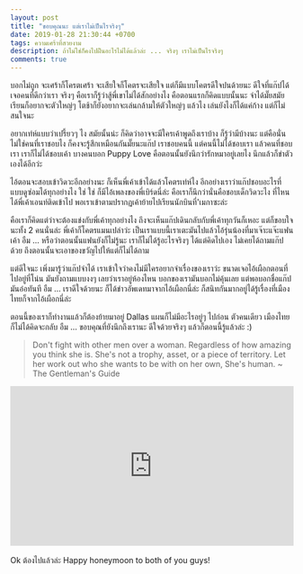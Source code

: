 ```yaml
---
layout: post
title: "ขอบคุณนะ แต่เราไม่เป็นไรจริงๆ"
date: 2019-01-28 21:30:44 +0700
tags: ความเศร้าที่สวยงาม
description: ถ้าไม่ใช่ก็คงไปฝืนอะไรไม่ได้แล้วล่ะ ... จริงๆ เราไม่เป็นไรจริงๆ
comments: true
---
```

บอกไม่ถูก จะเศร้าก็โครตเศร้า จะเสียใจก็โคตรจะเสียใจ แต่ก็มีแบบโคตรดีใจปนด้วยนะ ดีใจที่แก๊ปได้เจอคนที่ดีกว่าเรา จริงๆ คือเราก็รู้ว่าสู้พี่เขาไม่ได้สักอย่างไง คือตอนแรกก็คิดแบบนั้นนะ จำได้มั๊ยสมัยเรียนก็อยากจะตัวใหญ่ๆ โตช้าก็ยังอยากจะเล่นกล้ามให้ตัวใหญ่ๆ แล้วไง เล่นยังไงก็ได้แค่ก้าง แต่ก็ไม่สนใจนะ

อยากเท่ห์แบบว่าเปรี้ยวๆ ไง สมัยนั้นน่ะ ก็คิดว่าอาจจะมีใครเค้าพูดถึงเราบ้าง ก็รู้ว่ามีบ้างนะ แต่คือนั่นไม่ใช่คนที่เราชอบไง ก็คงจะรู้สึกเหมือนกันมั๊ยนะแก๊ป เราชอบคนนี้ แต่คนนี้ไม่ได้ชอบเรา แล้วคนที่ชอบเรา เราก็ไม่ได้ชอบเค้า บางคนบอก Puppy Love คือตอนนั้นยังนึกว่ารักหมาอยู่เลยไง นึกแล้วก็ขำตัวเองได้อีกว่ะ

ไอ้ตอนจะสอบเข้าวิดวะอีกอย่างนะ ก็เห็นพี่เค้าเข้าได้แล้วโคตรเท่ห์ไง อีกอย่างเราว่าแก๊ปชอบอะไรที่แบบดูซ่อมได้ทุกอย่างไง ใช่ ใช่ ก็มีไอ้เพลงของพี่เบิร์ดนี่ล่ะ คือเราก็นึกว่านั่นคือชอบเด็กวิดวะไง ที่ไหนได้พี่เค้าเอนท์ติดเข้าไป พอเราเข้าตามปรากฏเค้าย้ายไปเรียนนักบินที่'เมกาซะล่ะ

คือเราก็คิดแต่ว่าจะต้องแข่งกับพี่เค้าทุกอย่างไง ถึงจะเห็นแก๊ปเดินกลับกับพี่เค้าทุกวันก็เหอะ แต่ก็ขอบใจนะทั้ง 2 คนนั่นล่ะ พี่เค้าก็โคตรแมนเปล่าว่ะ เป็นเราแบบนี้เราเตะมันไปแล้วไอ้รุ่นน้องที่มาเจ๊าะแจ๊ะแฟนเค้า อืม ... หรือว่าตอนนั้นแฟนยังก็ไม่รู้นะ เราก็ไม่ได้รู้อะไรจริงๆ ได้แต่คิดไปเอง ไม่เคยได้ถามแก๊ปด้วย ถึงตอนนั้นจะเอาของขวัญไปให้แต่ก็ไม่ได้ถาม

แต่ดีใจนะ เพิ่งมารู้ว่าแก๊ปจำได้ เราเข้าใจว่าคงไม่มีใครอยากจำเรื่องของเราว่ะ ขนาดเจอไอ้เผือกตอนที่ไปอยู่ที่โน่น มันยังถามแบบงงๆ เลยว่าเราอยู่ห้องไหน บอกของเรามันบอกไม่คุ้นเลย แต่พอบอกชื่อแก๊ป มันอ๋อทันที อืม ... เราดีใจด้วยนะ ก็ได้ข่าวอัพเดทมาจากไอ้เผือกนี่ล่ะ ก็สนิทกันมากอยู่ได้รู้เรื่องที่เมืองไทยก็จากไอ้เผือกนี่ล่ะ

ตอนนี้ของเราก็ทำงานแล้วก็ต้องย้ายมาอยู่ Dallas แผนก็ไม่มีอะไรอยู่ๆ ไปก่อน ตัวคนเดียว เมืองไทยก็ไม่ได้คิดจะกลับ อืม ... ขอบคุณที่ยังนึกถึงเรานะ ดีใจด้วยจริงๆ แล้วก็ตอนนี้รู้แล้วล่ะ :)

> Don't fight with other men over a woman. Regardless of how amazing you think she is. She's not a trophy, asset, or a piece of territory. Let her work out who she wants to be with on her own, She's human. ~ The Gentleman's Guide

<div style="position:relative;width:100%;height:0;padding-bottom:56.25%;">
<iframe style="width:100%;height:100%;position:absolute;top:0;left:0;" src="https://www.youtube.com/embed/9UXYWfLnCwY" frameborder="0" allow="autoplay; encrypted-media" allowfullscreen>
</iframe>
</div>
<br />Ok ต้องไปแล้วล่ะ <i class="fa fa-heart" style="color:#C38FD6"></i> Happy honeymoon to both of you guys!
